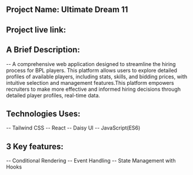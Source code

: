 ## Project Name: Ultimate Dream 11


## Project live link:


## A Brief Description: 
-- A comprehensive web application designed to streamline the hiring process for BPL players. This platform allows users to explore detailed profiles of available players, including stats, skills, and bidding prices, with intuitive selection and management features.This platform empowers recruiters to make more effective and informed hiring decisions through detailed player profiles, real-time data.

## Technologies Uses: 

-- Tailwind CSS
-- React
-- Daisy UI
-- JavaScript(ES6)

## 3 Key features: 

-- Conditional Rendering
-- Event Handling
-- State Management with Hooks